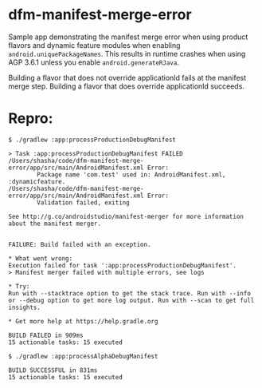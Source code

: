 # dfm-manifest-merge-error
Sample app demonstrating the manifest merge error when using product flavors and dynamic feature modules when enabling `android.uniquePackageNames`. This results in runtime crashes when using AGP 3.6.1 unless you enable `android.generateRJava`.

Building a flavor that does not override applicationId fails at the manifest merge step. Building a flavor that does override applicationId succeeds.

# Repro:
```
$ ./gradlew :app:processProductionDebugManifest

> Task :app:processProductionDebugManifest FAILED
/Users/shasha/code/dfm-manifest-merge-error/app/src/main/AndroidManifest.xml Error:
        Package name 'com.test' used in: AndroidManifest.xml, :dynamicfeature.
/Users/shasha/code/dfm-manifest-merge-error/app/src/main/AndroidManifest.xml Error:
        Validation failed, exiting

See http://g.co/androidstudio/manifest-merger for more information about the manifest merger.


FAILURE: Build failed with an exception.

* What went wrong:
Execution failed for task ':app:processProductionDebugManifest'.
> Manifest merger failed with multiple errors, see logs

* Try:
Run with --stacktrace option to get the stack trace. Run with --info or --debug option to get more log output. Run with --scan to get full insights.

* Get more help at https://help.gradle.org

BUILD FAILED in 909ms
15 actionable tasks: 15 executed
```

```
$ ./gradlew :app:processAlphaDebugManifest

BUILD SUCCESSFUL in 831ms
15 actionable tasks: 15 executed
```